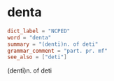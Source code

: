 # denta

``` toml
dict_label = "NCPED"
word = "denta"
summary = "(dentī)n. of deti"
grammar_comment = "part. pr. mf"
see_also = ["deti"]
```

(dentī)n. of deti

